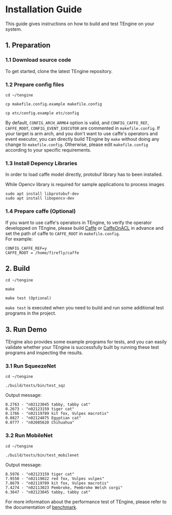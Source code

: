 # Installation Guide

This guide gives instructions on how to build and test TEngine on your system.

## 1. Preparation

### 1.1 Download source code

To get started, clone the latest TEngine repository. <br>

### 1.2 Prepare config files

	cd ~/tengine
	
	cp makefile.config.example makefile.config
	
	cp etc/config.example etc/config

By default, `CONFIG_ARCH_ARM64` option is valid, and `CONFIG_CAFFE_REF`, `CAFFE_ROOT`, `CONFIG_EVENT_EXECUTOR` are commented in `makefile.config`. If your target is arm arch, and you don't want to use caffe's operators and event executor, you can directly build TEngine by `make` without doing any change to `makefile.config`. Otherwise, please edit `makefile.config` according to your specific requirements.

### 1.3 Install Depency Libraries

In order to load caffe model directly, protobuf library has to been installed.

While Opencv library is required for sample applications to process images 
    
    sudo apt install libprotobuf-dev
    sudo apt install libopencv-dev

### 1.4 Prepare caffe (Optional)

If you want to use caffe's operators in TEngine, to verify the operator developped on TEngine, please build [Caffe](https://github.com/BVLC/caffe) or [CaffeOnACL](https://github.com/OAID/CaffeOnACL) in advance and set the path of caffe to `CAFFE_ROOT` in `makefile.config`.<br>
For example:

	CONFIG_CAFFE_REF=y
	CAFFE_ROOT = /home/firefly/caffe

## 2. Build

	cd ~/tengine
	
	make
	
	make test (Optional)

`make test` is executed when you need to build and run some additional test programs in the project.

## 3. Run Demo

TEngine also provides some example programs for tests, and you can easily validate whether your TEngine is successfully built by running these test programs and inspecting the results.

### 3.1 Run SqueezeNet

	cd ~/tengine
	
	./build/tests/bin/test_sqz

Output message:

	0.2763 - "n02123045 tabby, tabby cat"
	0.2673 - "n02123159 tiger cat"
	0.1766 - "n02119789 kit fox, Vulpes macrotis"
	0.0827 - "n02124075 Egyptian cat"
	0.0777 - "n02085620 Chihuahua"

### 3.2 Run MobileNet

	cd ~/tengine
	
	./build/tests/bin/test_mobilenet

Output message:

	8.5976 - "n02123159 tiger cat"
	7.9550 - "n02119022 red fox, Vulpes vulpes"
	7.8679 - "n02119789 kit fox, Vulpes macrotis"
	7.4274 - "n02113023 Pembroke, Pembroke Welsh corgi"
	6.3647 - "n02123045 tabby, tabby cat"

For more information about the performance test of TEngine, please refer to the documentation of [benchmark](benchmark.md).
